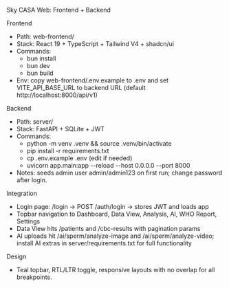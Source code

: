 Sky CASA Web: Frontend + Backend

Frontend
- Path: web-frontend/
- Stack: React 19 + TypeScript + Tailwind V4 + shadcn/ui
- Commands:
  - bun install
  - bun dev
  - bun build
- Env: copy web-frontend/.env.example to .env and set VITE_API_BASE_URL to backend URL (default http://localhost:8000/api/v1)

Backend
- Path: server/
- Stack: FastAPI + SQLite + JWT
- Commands:
  - python -m venv .venv && source .venv/bin/activate
  - pip install -r requirements.txt
  - cp .env.example .env (edit if needed)
  - uvicorn app.main:app --reload --host 0.0.0.0 --port 8000
- Notes: seeds admin user admin/admin123 on first run; change password after login.

Integration
- Login page: /login -> POST /auth/login -> stores JWT and loads app
- Topbar navigation to Dashboard, Data View, Analysis, AI, WHO Report, Settings
- Data View hits /patients and /cbc-results with pagination params
- AI uploads hit /ai/sperm/analyze-image and /ai/sperm/analyze-video; install AI extras in server/requirements.txt for full functionality

Design
- Teal topbar, RTL/LTR toggle, responsive layouts with no overlap for all breakpoints.
